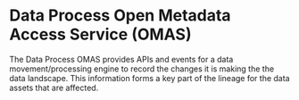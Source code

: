 <!-- SPDX-License-Identifier: Apache-2.0 -->

# Data Process Open Metadata Access Service (OMAS)

The Data Process OMAS provides APIs and events for a data movement/processing
engine to record the changes it is making the the data landscape. 
This information forms a key part of the lineage for the data assets that
are affected.

